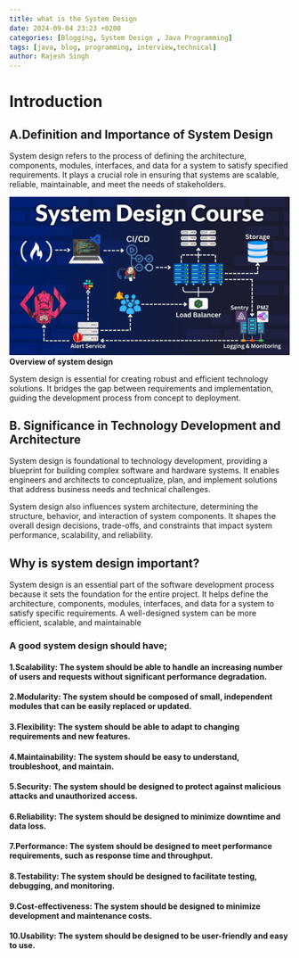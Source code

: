 ```yaml
---
title: what is the System Design
date: 2024-09-04 23:23 +0200
categories: [Blogging, System Design , Java Programming]
tags: [java, blog, programming, interview,technical]
author: Rajesh Singh
---
```


# Introduction 
## A.Definition and Importance of System Design 
System design refers to the process of defining the architecture, components, modules, interfaces, and data for a system to satisfy specified requirements. It plays a crucial role in ensuring that systems are scalable, reliable, maintainable, and meet the needs of stakeholders.

![System Design](/assets/img/posts/system.png)__Overview of system design__

System design is essential for creating robust and efficient technology solutions. It bridges the gap between requirements and implementation, guiding the development process from concept to deployment.

## B. Significance in Technology Development and Architecture
System design is foundational to technology development, providing a blueprint for building complex software and hardware systems. It enables engineers and architects to conceptualize, plan, and implement solutions that address business needs and technical challenges.

System design also influences system architecture, determining the structure, behavior, and interaction of system components. It shapes the overall design decisions, trade-offs, and constraints that impact system performance, scalability, and reliability.

## Why is system design important?
System design is an essential part of the software development process because it sets the foundation for the entire project. It helps define the architecture, components, modules, interfaces, and data for a system to satisfy specific requirements. A well-designed system can be more efficient, scalable, and maintainable

### A good system design should have;
#### 1.Scalability: The system should be able to handle an increasing number of users and requests without significant performance degradation.
#### 2.Modularity: The system should be composed of small, independent modules that can be easily replaced or updated.
#### 3.Flexibility: The system should be able to adapt to changing requirements and new features.
#### 4.Maintainability: The system should be easy to understand, troubleshoot, and maintain.
#### 5.Security: The system should be designed to protect against malicious attacks and unauthorized access.
#### 6.Reliability: The system should be designed to minimize downtime and data loss.
#### 7.Performance: The system should be designed to meet performance requirements, such as response time and throughput.
#### 8.Testability: The system should be designed to facilitate testing, debugging, and monitoring.
#### 9.Cost-effectiveness: The system should be designed to minimize development and maintenance costs.
#### 10.Usability: The system should be designed to be user-friendly and easy to use.
